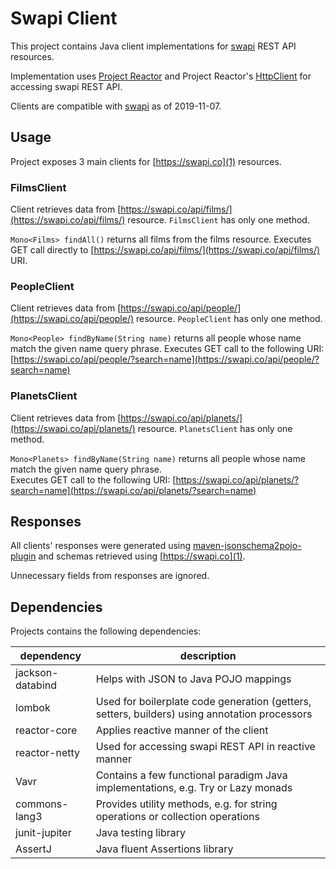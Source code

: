 # Swapi Client

This project contains Java client implementations for [swapi](1) REST API resources. 

Implementation uses [Project Reactor](2) and Project Reactor's [HttpClient](3) for accessing
swapi REST API.

Clients are compatible with [swapi](1) as of 2019-11-07.

## Usage

Project exposes 3 main clients for [https://swapi.co](1) resources.

### FilmsClient

Client retrieves data from [https://swapi.co/api/films/](https://swapi.co/api/films/) resource.
`FilmsClient` has only one method.

`Mono<Films> findAll()` returns all films from the films resource.
Executes GET call directly to [https://swapi.co/api/films/](https://swapi.co/api/films/) URI.

### PeopleClient

Client retrieves data from [https://swapi.co/api/people/](https://swapi.co/api/people/) resource.
`PeopleClient` has only one method.

`Mono<People> findByName(String name)` returns all people whose
name match the given name query phrase. 
Executes GET call to the following URI: 
[https://swapi.co/api/people/?search=name](https://swapi.co/api/people/?search=name) 

### PlanetsClient

Client retrieves data from [https://swapi.co/api/planets/](https://swapi.co/api/planets/) resource.
`PlanetsClient` has only one method.

`Mono<Planets> findByName(String name)` returns all people whose
name match the given name query phrase. \
Executes GET call to the following URI: 
[https://swapi.co/api/planets/?search=name](https://swapi.co/api/planets/?search=name)

## Responses

All clients' responses were generated using [maven-jsonschema2pojo-plugin](4) and schemas retrieved
using [https://swapi.co](1).

Unnecessary fields from responses are ignored.

## Dependencies
Projects contains the following dependencies:

| dependency | description |
| ---------- | ----------- |
| jackson-databind | Helps with JSON to Java POJO mappings | 
| lombok | Used for boilerplate code generation (getters, setters, builders) using annotation processors |
| reactor-core | Applies reactive manner of the client |
| reactor-netty | Used for accessing swapi REST API in reactive manner |
| Vavr | Contains a few functional paradigm Java implementations, e.g. Try or Lazy monads |
| commons-lang3 | Provides utility methods, e.g. for string operations or collection operations |
| junit-jupiter | Java testing library |
| AssertJ | Java fluent Assertions library |

[1]: https://swapi.co/
[2]: https://projectreactor.io/
[3]: https://projectreactor.io/docs/netty/release/reference/index.html#http-client
[4]: https://joelittlejohn.github.io/jsonschema2pojo/site/1.0.1/project-info.html